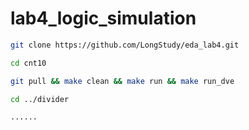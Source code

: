 # lab4_logic_simulation

```bash
git clone https://github.com/LongStudy/eda_lab4.git

cd cnt10

git pull && make clean && make run && make run_dve

cd ../divider

......
```